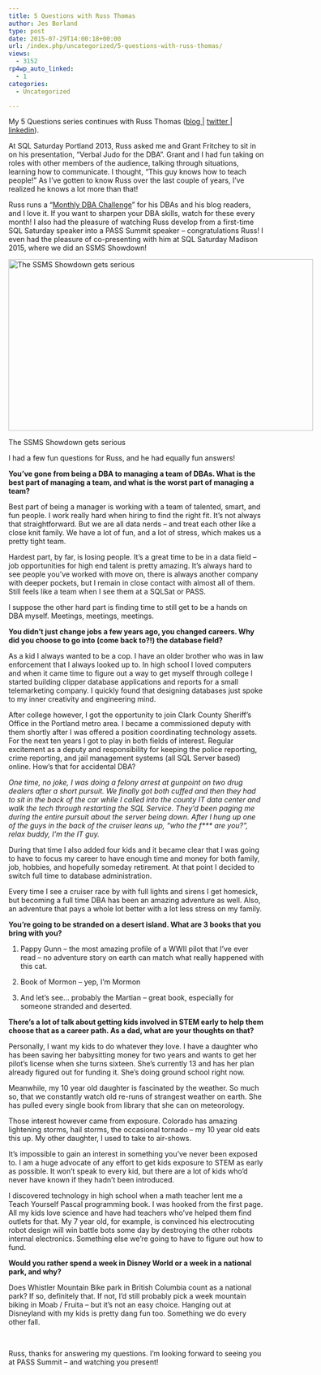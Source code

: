 ```yaml
---
title: 5 Questions with Russ Thomas
author: Jes Borland
type: post
date: 2015-07-29T14:00:18+00:00
url: /index.php/uncategorized/5-questions-with-russ-thomas/
views:
  - 3152
rp4wp_auto_linked:
  - 1
categories:
  - Uncategorized

---
```

My 5 Questions series continues with Russ Thomas (<a href="https://sqljudo.wordpress.com/" target="_blank">blog </a>| <a href="https://twitter.com/SQLJudo" target="_blank">twitter </a>| <a href="https://www.linkedin.com/pub/russ-thomas/59/601/4b2" target="_blank">linkedin</a>).

At SQL Saturday Portland 2013, Russ asked me and Grant Fritchey to sit in on his presentation, &#8220;Verbal Judo for the DBA&#8221;. Grant and I had fun taking on roles with other members of the audience, talking through situations, learning how to communicate. I thought, &#8220;This guy knows how to teach people!&#8221; As I&#8217;ve gotten to know Russ over the last couple of years, I&#8217;ve realized he knows a lot more than that!

Russ runs a &#8220;<a href="https://sqljudo.wordpress.com/monthly-dba-challenge/" target="_blank">Monthly DBA Challenge</a>&#8221; for his DBAs and his blog readers, and I love it. If you want to sharpen your DBA skills, watch for these every month! I also had the pleasure of watching Russ develop from a first-time SQL Saturday speaker into a PASS Summit speaker &#8211; congratulations Russ! I even had the pleasure of co-presenting with him at SQL Saturday Madison 2015, where we did an SSMS Showdown!

<div id="attachment_3511" style="width: 611px" class="wp-caption alignright">
  <a href="http://blogs.ltd.local/wp-content/uploads/2015/07/jes_and_russ.jpg"><img class="wp-image-3511" src="http://blogs.ltd.local/wp-content/uploads/2015/07/jes_and_russ.jpg" alt="The SSMS Showdown gets serious" width="601" height="338" srcset="http://blogs.ltd.local/wp-content/uploads/2015/07/jes_and_russ.jpg 1024w, http://blogs.ltd.local/wp-content/uploads/2015/07/jes_and_russ-300x168.jpg 300w" sizes="(max-width: 601px) 100vw, 601px" /></a>
  
  <p class="wp-caption-text">
    The SSMS Showdown gets serious
  </p>
</div>

I had a few fun questions for Russ, and he had equally fun answers!

**You&#8217;ve gone from being a DBA to managing a team of DBAs. What is the best part of managing a team, and what is the worst part of managing a team?** 

Best part of being a manager is working with a team of talented, smart, and fun people. I work really hard when hiring to find the right fit. It&#8217;s not always that straightforward. But we are all data nerds &#8211; and treat each other like a close knit family. We have a lot of fun, and a lot of stress, which makes us a pretty tight team.

Hardest part, by far, is losing people. It&#8217;s a great time to be in a data field &#8211; job opportunities for high end talent is pretty amazing. It&#8217;s always hard to see people you&#8217;ve worked with move on, there is always another company with deeper pockets, but I remain in close contact with almost all of them. Still feels like a team when I see them at a SQLSat or PASS.

I suppose the other hard part is finding time to still get to be a hands on DBA myself. Meetings, meetings, meetings.

**You didn&#8217;t just change jobs a few years ago, you changed careers. Why did you choose to go into (come back to?!) the database field?** 

As a kid I always wanted to be a cop. I have an older brother who was in law enforcement that I always looked up to. In high school I loved computers and when it came time to figure out a way to get myself through college I started building clipper database applications and reports for a small telemarketing company. I quickly found that designing databases just spoke to my inner creativity and engineering mind.

After college however, I got the opportunity to join Clark County Sheriff&#8217;s Office in the Portland metro area. I became a commissioned deputy with them shortly after I was offered a position coordinating technology assets. For the next ten years I got to play in both fields of interest. Regular excitement as a deputy and responsibility for keeping the police reporting, crime reporting, and jail management systems (all SQL Server based) online. How&#8217;s that for accidental DBA?

_One time, no joke, I was doing a felony arrest at gunpoint on two drug dealers after a short pursuit. We finally got both cuffed and then they had to sit in the back of the car while I called into the county IT data center and walk the tech through restarting the SQL Service. They&#8217;d been paging me during the entire pursuit about the server being down. After I hung up one of the guys in the back of the cruiser leans up, &#8220;who the f\*** are you?&#8221;, relax buddy, I&#8217;m the IT guy._

During that time I also added four kids and it became clear that I was going to have to focus my career to have enough time and money for both family, job, hobbies, and hopefully someday retirement. At that point I decided to switch full time to database administration.

Every time I see a cruiser race by with full lights and sirens I get homesick, but becoming a full time DBA has been an amazing adventure as well. Also, an adventure that pays a whole lot better with a lot less stress on my family.

**You&#8217;re going to be stranded on a desert island. What are 3 books that you bring with you?** 

1. Pappy Gunn &#8211; the most amazing profile of a WWII pilot that I&#8217;ve ever read &#8211; no adventure story on earth can match what really happened with this cat.
  
2. Book of Mormon &#8211; yep, I&#8217;m Mormon
  
3. And let&#8217;s see&#8230; probably the Martian &#8211; great book, especially for someone stranded and deserted.

**There&#8217;s a lot of talk about getting kids involved in STEM early to help them choose that as a career path. As a dad, what are your thoughts on that?** 

Personally, I want my kids to do whatever they love. I have a daughter who has been saving her babysitting money for two years and wants to get her pilot&#8217;s license when she turns sixteen. She&#8217;s currently 13 and has her plan already figured out for funding it. She&#8217;s doing ground school right now.

Meanwhile, my 10 year old daughter is fascinated by the weather. So much so, that we constantly watch old re-runs of strangest weather on earth. She has pulled every single book from library that she can on meteorology.

Those interest however came from exposure. Colorado has amazing lightening storms, hail storms, the occasional tornado &#8211; my 10 year old eats this up. My other daughter, I used to take to air-shows.

It&#8217;s impossible to gain an interest in something you&#8217;ve never been exposed to. I am a huge advocate of any effort to get kids exposure to STEM as early as possible. It won&#8217;t speak to every kid, but there are a lot of kids who&#8217;d never have known if they hadn&#8217;t been introduced.

I discovered technology in high school when a math teacher lent me a Teach Yourself Pascal programming book. I was hooked from the first page. All my kids love science and have had teachers who&#8217;ve helped them find outlets for that. My 7 year old, for example, is convinced his electrocuting robot design will win battle bots some day by destroying the other robots internal electronics. Something else we&#8217;re going to have to figure out how to fund.

**Would you rather spend a week in Disney World or a week in a national park, and why?** 

Does Whistler Mountain Bike park in British Columbia count as a national park? If so, definitely that. If not, I&#8217;d still probably pick a week mountain biking in Moab / Fruita &#8211; but it&#8217;s not an easy choice. Hanging out at Disneyland with my kids is pretty dang fun too. Something we do every other fall.

&nbsp;

Russ, thanks for answering my questions. I&#8217;m looking forward to seeing you at PASS Summit &#8211; and watching you present!